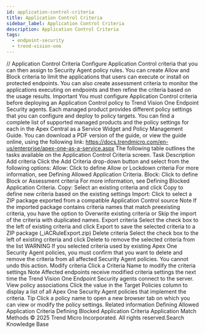 ```yaml
---
id: application-control-criteria
title: Application Control Criteria
sidebar_label: Application Control Criteria
description: Application Control Criteria
tags:
  - endpoint-security
  - trend-vision-one
---
```


/*<![CDATA[*/ $('#title').html($('meta[name=map-description]').attr('content')); /*]]>*/ Application Control Criteria Configure Application Control criteria that you can then assign to Security Agent policy rules. You can create Allow and Block criteria to limit the applications that users can execute or install on protected endpoints. You can also create assessment criteria to monitor the applications executing on endpoints and then refine the criteria based on the usage results. Important You must configure Application Control criteria before deploying an Application Control policy to Trend Vision One Endpoint Security agents. Each managed product provides different policy settings that you can configure and deploy to policy targets. You can find a complete list of supported managed products and the policy settings for each in the Apex Central as a Service Widget and Policy Management Guide. You can download a PDF version of the guide, or view the guide online, using the following link: https://docs.trendmicro.com/en-us/enterprise/apex-one-as-a-service.aspx The following table outlines the tasks available on the Application Control Criteria screen. Task Description Add criteria Click the Add Criteria drop-down button and select from the following options: Allow: Click to define Allow or Lockdown criteria For more information, see Defining Allowed Application Criteria. Block: Click to define Block or Assessment criteria For more information, see Defining Blocked Application Criteria. Copy: Select an existing criteria and click Copy to define new criteria based on the existing settings Import: Click to select a ZIP package exported from a compatible Application Control source Note If the imported package contains criteria names that match preexisting criteria, you have the option to Overwrite existing criteria or Skip the import of the criteria with duplicated names. Export criteria Select the check box to the left of existing criteria and click Export to save the selected criteria to a ZIP package (<timestamp>_iACRuleExport.zip) Delete criteria Select the check box to the left of existing criteria and click Delete to remove the selected criteria from the list WARNING If you selected criteria used by existing Apex One Security Agent policies, you must confirm that you want to delete and remove the criteria from all affected Security Agent policies. You cannot undo this action. Modify criteria Click a Criteria Name to modify the criteria settings Note Affected endpoints receive modified criteria settings the next time the Trend Vision One Endpoint Security agents connect to the server. View policy associations Click the value in the Target Policies column to display a list of all Apex One Security Agent policies that implement the criteria. Tip Click a policy name to open a new browser tab on which you can view or modify the policy settings. Related information Defining Allowed Application Criteria Defining Blocked Application Criteria Application Match Methods © 2025 Trend Micro Incorporated. All rights reserved.Search Knowledge Base